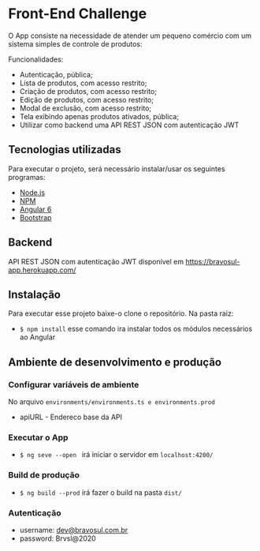 # Front-End Challenge

O App consiste na necessidade de atender um pequeno comércio com um sistema simples de controle de produtos:

Funcionalidades:
 - Autenticação, pública;
 - Lista de produtos, com acesso restrito;
 - Criação de produtos, com acesso restrito;
 - Edição de produtos, com acesso restrito; 
 - Modal de exclusão, com acesso restrito;
 - Tela exibindo apenas produtos ativados, pública;
 - Utilizar como backend uma API REST JSON com autenticação JWT 

 ## Tecnologias utilizadas

Para executar o projeto, será necessário instalar/usar os seguintes programas:
* [Node.js](https://nodejs.org/en/download/)
* [NPM](https://www.npmjs.com/)
* [Angular 6](https://angular.io/)
* [Bootstrap](https://getbootstrap.com/docs/4.1/getting-started/download/)

## Backend
API REST JSON com autenticação JWT disponível em https://bravosul-app.herokuapp.com/


## Instalação 

Para executar esse projeto baixe-o clone o repositório. Na pasta raiz:
- `$ npm install` esse comando ira instalar todos os módulos necessários ao Angular

## Ambiente de desenvolvimento e produção
### Configurar variáveis de ambiente
No arquivo `environments/environments.ts e environments.prod`
- apiURL - Endereco base da API

### Executar o App

- `$ ng seve --open ` irá iniciar o servidor em `localhost:4200/` 

### Build de produção

- `$ ng build --prod` irá fazer o build na pasta  `dist/`

### Autenticação
- username: dev@bravosul.com.br
- password: Brvsl@2020